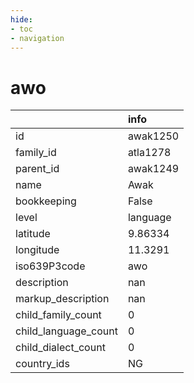 ```yaml
---
hide:
- toc
- navigation
---
```

# awo
|                      | info     |
|:---------------------|:---------|
| id                   | awak1250 |
| family_id            | atla1278 |
| parent_id            | awak1249 |
| name                 | Awak     |
| bookkeeping          | False    |
| level                | language |
| latitude             | 9.86334  |
| longitude            | 11.3291  |
| iso639P3code         | awo      |
| description          | nan      |
| markup_description   | nan      |
| child_family_count   | 0        |
| child_language_count | 0        |
| child_dialect_count  | 0        |
| country_ids          | NG       |